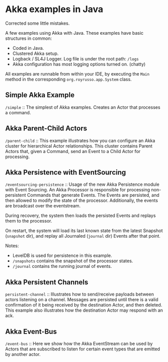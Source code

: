 Akka examples in Java
==============
Corrected some little mistakes.

A few examples using Akka with Java. These examples have basic structures in common:

* Coded in Java.
* Clustered Akka setup.
* Logback / SL4J Logger. Log file is under the root path: ``/logs``
* Akka configuration has most logging options turned on. (chatty)

All examples are runnable from within your IDE, by executing the ``Main`` method in the corresponding ``org.royrusso.app.System`` class.

Simple Akka Example
------------------

``/simple`` :: The simplest of Akka examples. Creates an Actor that processes a command.

Akka Parent-Child Actors
------------------

``/parent-child`` :: This example illustrates how you can configure an Akka cluster for hierarchical Actor relationships.
This cluster contains Parent Actors that, given a Command, send an Event to a Child Actor for processing.

Akka Persistence with EventSourcing
------------------

``/eventsourcing-persistence`` :: Usage of the new Akka Persistence module with Event Sourcing. An Akka Processor is responsible for processing non-persistent Commands
that generate Events. The Events are persisted, and then allowed to modify the state of the processor. Additionally, the events are broadcast over the eventstream.

During recovery, the system then loads the persisted Events and replays them to the processor.

On restart, the system will load its last known state from the latest Snapshot (``snapshot`` dir), and replay all Journaled (``journal`` dir) Events after that point.

Notes:

* LevelDB is used for persistence in this example.
* ``/snapshots`` contains the snapshot of the processor states.
* ``/journal`` contains the running journal of events.

Akka Persistent Channels
-----------------------

``persistent-channel`` :: Illustrates how to send/receive payloads between actors listening on a channel. Messages are persisted until there is a valid confirmation
of it being received by the destination Actor, and then deleted. This example also illustrates how the destination Actor may respond with an ack.


Akka Event-Bus
------------------

``/event-bus`` :: Here we show how the Akka EventStream can be used by Actors that are subscribed to listen for certain event types that are emitted by another actor.
